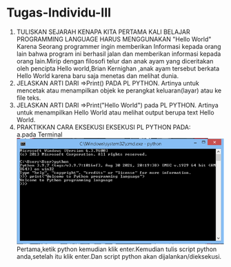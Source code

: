 # Tugas-Individu-III
1. TULISKAN SEJARAH KENAPA KITA PERTAMA KALI BELAJAR PROGRAMMING LANGUAGE HARUS MENGGUNAKAN "Hello World"\
Karena Seorang programmer ingin memberikan Informasi kepada orang lain bahwa program ini berhasil jalan dan memberikan informasi kepada orang lain.Mirip dengan filosofi telur dan anak ayam yang diceritakan oleh pencipta Hello world,Brian Kernighan ,anak ayam tersebut berkata Hello World karena baru saja menetas dan melihat dunia.
2. JELASKAN ARTI DARI =>Print() PADA PL PYTHON.
Artinya untuk mencetak atau menampilkan objek ke perangkat keluaran(layar) atau ke file teks.
3.  JELASKAN ARTI DARI =>Print("Hello World") pada PL PYTHON.
Artinya untuk menampilkan Hello World atau melihat output berupa text Hello World.
4. PRAKTIKKAN CARA EKSEKUSI  EKSEKUSI PL PYTHON  PADA:\
a.pada Terminal\
![image](https://raw.githubusercontent.com/IsmedQalyubi/Tugas-Individu-III/main/Screenshot%20(34).png) 
Pertama,ketik python kemudian klik enter.Kemudian tulis script python anda,setelah itu klik enter.Dan script python akan dijalankan/dieksekusi.
